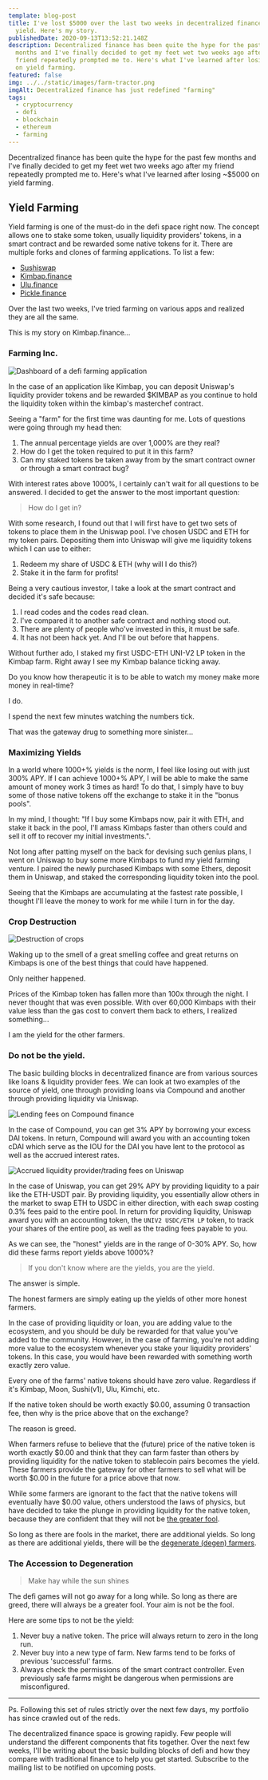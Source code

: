```yaml
---
template: blog-post
title: I've lost $5000 over the last two weeks in decentralized finance farming
  yield. Here's my story.
publishedDate: 2020-09-13T13:52:21.148Z
description: Decentralized finance has been quite the hype for the past few
  months and I've finally decided to get my feet wet two weeks ago after my
  friend repeatedly prompted me to. Here's what I've learned after losing ~$5000
  on yield farming.
featured: false
img: ../../static/images/farm-tractor.png
imgAlt: Decentralized finance has just redefined "farming"
tags:
  - cryptocurrency
  - defi
  - blockchain
  - ethereum
  - farming
---
```

Decentralized finance has been quite the hype for the past few months and I've finally decided to get my feet wet two weeks ago after my friend repeatedly prompted me to. Here's what I've learned after losing ~\$5000 on yield farming.

## Yield Farming

Yield farming is one of the must-do in the defi space right now. The concept allows one to stake some token, usually liquidity providers' tokens, in a smart contract and be rewarded some native tokens for it. There are multiple forks and clones of farming applications. To list a few:

- [Sushiswap](https://sushiswap.org/)
- [Kimbap.finance](http://kimbap.finance/)
- [Ulu.finance](https://ulu.finance/)
- [Pickle.finance](http://pickle.finance/)

Over the last two weeks, I've tried farming on various apps and realized they are all the same. 

This is my story on Kimbap.finance...

### Farming Inc.

![Dashboard of a defi farming application](../../static/images/defi-farming-dashboard.png)

In the case of an application like Kimbap, you can deposit Uniswap's liquidity provider tokens and be rewarded \$KIMBAP as you continue to hold the liquidity token within the kimbap's masterchef contract.

Seeing a "farm" for the first time was daunting for me. Lots of questions were going through my head then:

1. The annual percentage yields are over 1,000% are they real?
2. How do I get the token required to put it in this farm?
3. Can my staked tokens be taken away from by the smart contract owner or through a smart contract bug?

With interest rates above 1000%, I certainly can't wait for all questions to be answered. I decided to get the answer to the most important question:

> How do I get in?

With some research, I found out that I will first have to get two sets of tokens to place them in the Uniswap pool. I've chosen USDC and ETH for my token pairs. Depositing them into Uniswap will give me liquidity tokens which I can use to either:

1. Redeem my share of USDC & ETH (why will I do this?)
2. Stake it in the farm for profits!

Being a very cautious investor, I take a look at the smart contract and decided it's safe because:

1. I read codes and the codes read clean.
1. I've compared it to another safe contract and nothing stood out.
1. There are plenty of people who've invested in this, it must be safe.
1. It has not been hack yet. And I'll be out before that happens.

Without further ado, I staked my first USDC-ETH UNI-V2 LP token in the Kimbap farm. Right away I see my Kimbap balance ticking away.

Do you know how therapeutic it is to be able to watch my money make more money in real-time?

I do.

I spend the next few minutes watching the numbers tick.

That was the gateway drug to something more sinister...

### Maximizing Yields

In a world where 1000+% yields is the norm, I feel like losing out with just 300% APY. If I can achieve 1000+% APY, I will be able to make the same amount of money work 3 times as hard! To do that, I simply have to buy some of those native tokens off the exchange to stake it in the "bonus pools".

In my mind, I thought: "If I buy some Kimbaps now, pair it with ETH, and stake it back in the pool, I'll amass Kimbaps faster than others could and sell it off to recover my initial investments.".

Not long after patting myself on the back for devising such genius plans, I went on Uniswap to buy some more Kimbaps to fund my yield farming venture. I paired the newly purchased Kimbaps with some Ethers, deposit them in Uniswap, and staked the corresponding liquidity token into the pool.

Seeing that the Kimbaps are accumulating at the fastest rate possible, I thought I'll leave the money to work for me while I turn in for the day.

### Crop Destruction

![Destruction of crops](../../static/images/crop-destroyed.png)

Waking up to the smell of a great smelling coffee and great returns on Kimbaps is one of the best things that could have happened.

Only neither happened.

Prices of the Kimbap token has fallen more than 100x through the night. I never thought that was even possible. With over 60,000 Kimbaps with their value less than the gas cost to convert them back to ethers, I realized something...

I am the yield for the other farmers.

### Do not be the yield.

The basic building blocks in decentralized finance are from various sources like loans & liquidity provider fees. We can look at two examples of the source of yield, one through providing loans via Compound and another through providing liquidity via Uniswap.

![Lending fees on Compound finance](../../static/images/defi-compound-lending-fee.png)

In the case of Compound, you can get 3% APY by borrowing your excess DAI tokens. In return, Compound will award you with an accounting token cDAI which serve as the IOU for the DAI you have lent to the protocol as well as the accrued interest rates.

![Accrued liquidity provider/trading fees on Uniswap](../../static/images/defi-uniswap-fees.png)

In the case of Uniswap, you can get 29% APY by providing liquidity to a pair like the ETH-USDT pair. By providing liquidity, you essentially allow others in the market to swap ETH to USDC in either direction, with each swap costing 0.3% fees paid to the entire pool. In return for providing liquidity, Uniswap award you with an accounting token, the `UNIV2 USDC/ETH LP` token, to track your shares of the entire pool, as well as the trading fees payable to you.

As we can see, the "honest" yields are in the range of 0-30% APY. So, how did these farms report yields above 1000%?

> If you don't know where are the yields, you are the yield.

The answer is simple.

The honest farmers are simply eating up the yields of other more honest farmers.

In the case of providing liquidity or loan, you are adding value to the ecosystem, and you should be duly be rewarded for that value you've added to the community. However, in the case of farming, you're not adding more value to the ecosystem whenever you stake your liquidity providers' tokens. In this case, you would have been rewarded with something worth exactly zero value.

Every one of the farms' native tokens should have zero value. Regardless if it's Kimbap, Moon, Sushi(v1), Ulu, Kimchi, etc.

If the native token should be worth exactly \$0.00, assuming 0 transaction fee, then why is the price above that on the exchange?

The reason is greed.

When farmers refuse to believe that the (future) price of the native token is worth exactly $0.00 and think that they can farm faster than others by providing liquidity for the native token to stablecoin pairs becomes the yield. These farmers provide the gateway for other farmers to sell what will be worth $0.00 in the future for a price above that now.

While some farmers are ignorant to the fact that the native tokens will eventually have \$0.00 value, others understood the laws of physics, but have decided to take the plunge in providing liquidity for the native token, because they are confident that they will not be [the greater fool](https://en.wikipedia.org/wiki/Greater_fool_theory).

So long as there are fools in the market, there are additional yields. So long as there are additional yields, there will be the [degenerate (degen) farmers](https://au.news.yahoo.com/defi-degens-gaming-ethereum-money-201333873.html).

### The Accession to Degeneration

> Make hay while the sun shines

The defi games will not go away for a long while. So long as there are greed, there will always be a greater fool. Your aim is not be the fool.

Here are some tips to not be the yield:

1. Never buy a native token. The price will always return to zero in the long run.
1. Never buy into a new type of farm. New farms tend to be forks of previous 'successful' farms.
1. Always check the permissions of the smart contract controller. Even previously safe farms might be dangerous when permissions are misconfigured.

---

Ps. Following this set of rules strictly over the next few days, my portfolio has since crawled out of the reds.

The decentralized finance space is growing rapidly. Few people will understand the different components that fits together. Over the next few weeks, I'll be writing about the basic building blocks of defi and how they compare with traditional finance to help you get started. Subscribe to the mailing list to be notified on upcoming posts.
